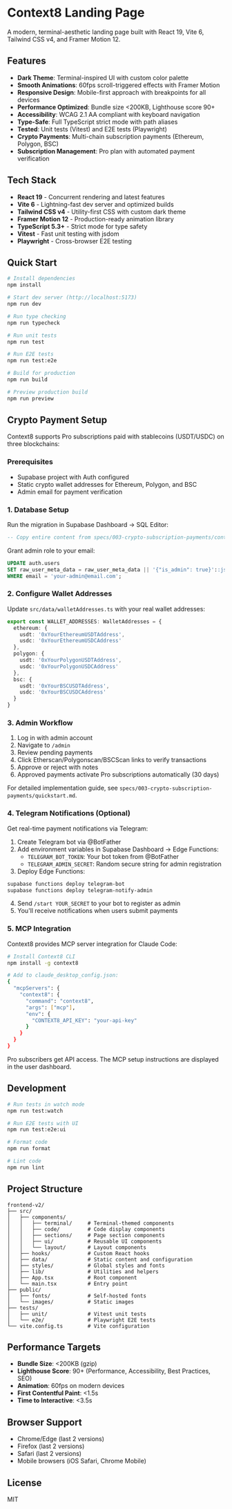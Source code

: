 # Context8 Landing Page

A modern, terminal-aesthetic landing page built with React 19, Vite 6, Tailwind CSS v4, and Framer Motion 12.

## Features

- **Dark Theme**: Terminal-inspired UI with custom color palette
- **Smooth Animations**: 60fps scroll-triggered effects with Framer Motion
- **Responsive Design**: Mobile-first approach with breakpoints for all devices
- **Performance Optimized**: Bundle size <200KB, Lighthouse score 90+
- **Accessibility**: WCAG 2.1 AA compliant with keyboard navigation
- **Type-Safe**: Full TypeScript strict mode with path aliases
- **Tested**: Unit tests (Vitest) and E2E tests (Playwright)
- **Crypto Payments**: Multi-chain subscription payments (Ethereum, Polygon, BSC)
- **Subscription Management**: Pro plan with automated payment verification

## Tech Stack

- **React 19** - Concurrent rendering and latest features
- **Vite 6** - Lightning-fast dev server and optimized builds
- **Tailwind CSS v4** - Utility-first CSS with custom dark theme
- **Framer Motion 12** - Production-ready animation library
- **TypeScript 5.3+** - Strict mode for type safety
- **Vitest** - Fast unit testing with jsdom
- **Playwright** - Cross-browser E2E testing

## Quick Start

```bash
# Install dependencies
npm install

# Start dev server (http://localhost:5173)
npm run dev

# Run type checking
npm run typecheck

# Run unit tests
npm run test

# Run E2E tests
npm run test:e2e

# Build for production
npm run build

# Preview production build
npm run preview
```

## Crypto Payment Setup

Context8 supports Pro subscriptions paid with stablecoins (USDT/USDC) on three blockchains:

### Prerequisites
- Supabase project with Auth configured
- Static crypto wallet addresses for Ethereum, Polygon, and BSC
- Admin email for payment verification

### 1. Database Setup

Run the migration in Supabase Dashboard → SQL Editor:

```sql
-- Copy entire content from specs/003-crypto-subscription-payments/contracts/database.sql
```

Grant admin role to your email:

```sql
UPDATE auth.users
SET raw_user_meta_data = raw_user_meta_data || '{"is_admin": true}'::jsonb
WHERE email = 'your-admin@email.com';
```

### 2. Configure Wallet Addresses

Update `src/data/walletAddresses.ts` with your real wallet addresses:

```typescript
export const WALLET_ADDRESSES: WalletAddresses = {
  ethereum: {
    usdt: '0xYourEthereumUSDTAddress',
    usdc: '0xYourEthereumUSDCAddress'
  },
  polygon: {
    usdt: '0xYourPolygonUSDTAddress',
    usdc: '0xYourPolygonUSDCAddress'
  },
  bsc: {
    usdt: '0xYourBSCUSDTAddress',
    usdc: '0xYourBSCUSDCAddress'
  }
}
```

### 3. Admin Workflow

1. Log in with admin account
2. Navigate to `/admin`
3. Review pending payments
4. Click Etherscan/Polygonscan/BSCScan links to verify transactions
5. Approve or reject with notes
6. Approved payments activate Pro subscriptions automatically (30 days)

For detailed implementation guide, see `specs/003-crypto-subscription-payments/quickstart.md`.

### 4. Telegram Notifications (Optional)

Get real-time payment notifications via Telegram:

1. Create Telegram bot via @BotFather
2. Add environment variables in Supabase Dashboard → Edge Functions:
   - `TELEGRAM_BOT_TOKEN`: Your bot token from @BotFather
   - `TELEGRAM_ADMIN_SECRET`: Random secure string for admin registration
3. Deploy Edge Functions:
```bash
supabase functions deploy telegram-bot
supabase functions deploy telegram-notify-admin
```
4. Send `/start YOUR_SECRET` to your bot to register as admin
5. You'll receive notifications when users submit payments

### 5. MCP Integration

Context8 provides MCP server integration for Claude Code:

```bash
# Install Context8 CLI
npm install -g context8

# Add to claude_desktop_config.json:
{
  "mcpServers": {
    "context8": {
      "command": "context8",
      "args": ["mcp"],
      "env": {
        "CONTEXT8_API_KEY": "your-api-key"
      }
    }
  }
}
```

Pro subscribers get API access. The MCP setup instructions are displayed in the user dashboard.

## Development

```bash
# Run tests in watch mode
npm run test:watch

# Run E2E tests with UI
npm run test:e2e:ui

# Format code
npm run format

# Lint code
npm run lint
```

## Project Structure

```
frontend-v2/
├── src/
│   ├── components/
│   │   ├── terminal/     # Terminal-themed components
│   │   ├── code/         # Code display components
│   │   ├── sections/     # Page section components
│   │   ├── ui/           # Reusable UI components
│   │   └── layout/       # Layout components
│   ├── hooks/            # Custom React hooks
│   ├── data/             # Static content and configuration
│   ├── styles/           # Global styles and fonts
│   ├── lib/              # Utilities and helpers
│   ├── App.tsx           # Root component
│   └── main.tsx          # Entry point
├── public/
│   ├── fonts/            # Self-hosted fonts
│   └── images/           # Static images
├── tests/
│   ├── unit/             # Vitest unit tests
│   └── e2e/              # Playwright E2E tests
└── vite.config.ts        # Vite configuration
```

## Performance Targets

- **Bundle Size**: <200KB (gzip)
- **Lighthouse Score**: 90+ (Performance, Accessibility, Best Practices, SEO)
- **Animation**: 60fps on modern devices
- **First Contentful Paint**: <1.5s
- **Time to Interactive**: <3.5s

## Browser Support

- Chrome/Edge (last 2 versions)
- Firefox (last 2 versions)
- Safari (last 2 versions)
- Mobile browsers (iOS Safari, Chrome Mobile)

## License

MIT

